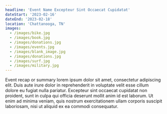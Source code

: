 ```yaml
---
headline: 'Event Name Excepteur Sint Occaecat Cupidatat'
dateStart: '2023-02-16'
dateEnd: '2023-02-18'
location: 'Chattanooga, TN'
images:
  - /images/bike.jpg
  - /images/book.jpg
  - /images/donations.jpg
  - /images/events.jpg
  - /images/blank_image.jpg
  - /images/donations.jpg
  - /images/surf.jpg
  - /images/military.jpg
---
```

Event recap or summary lorem ipsum dolor sit amet, consectetur adipiscing elit. Duis aute irure dolor in reprehenderit in voluptate velit esse cillum dolore eu fugiat nulla pariatur. Excepteur sint occaecat cupidatat non proident, sunt in culpa qui officia deserunt mollit anim id est laborum. Ut enim ad minima veniam, quis nostrum exercitationem ullam corporis suscipit laboriosam, nisi ut aliquid ex ea commodi consequatur.